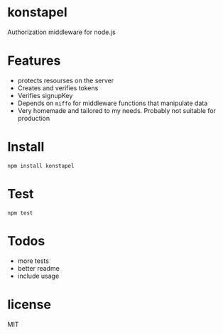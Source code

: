 # konstapel
Authorization middleware for node.js

# Features
- protects resourses on the server
- Creates and verifies tokens
- Verifies signupKey
- Depends on `miffo` for middleware functions that manipulate data
- Very homemade and tailored to my needs. Probably not suitable for production

# Install
`npm install konstapel`

# Test
`npm test`

# Todos
- more tests
- better readme
- include usage

# license
MIT
